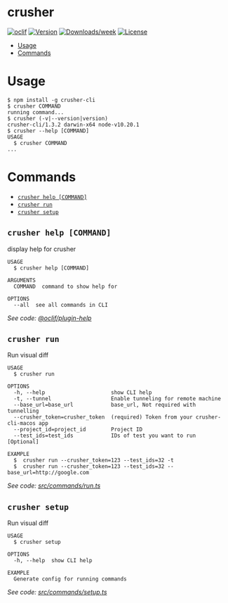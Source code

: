 crusher
=======



[![oclif](https://img.shields.io/badge/cli-oclif-brightgreen.svg)](https://oclif.io)
[![Version](https://img.shields.io/npm/v/crusher.svg)](https://npmjs.org/package/crusher)
[![Downloads/week](https://img.shields.io/npm/dw/crusher.svg)](https://npmjs.org/package/crusher)
[![License](https://img.shields.io/npm/l/crusher.svg)](https://github.com/himanshu-dixit/crusher/blob/master/package.json)

<!-- toc -->
* [Usage](#usage)
* [Commands](#commands)
<!-- tocstop -->
# Usage
<!-- usage -->
```sh-session
$ npm install -g crusher-cli
$ crusher COMMAND
running command...
$ crusher (-v|--version|version)
crusher-cli/1.3.2 darwin-x64 node-v10.20.1
$ crusher --help [COMMAND]
USAGE
  $ crusher COMMAND
...
```
<!-- usagestop -->
# Commands
<!-- commands -->
* [`crusher help [COMMAND]`](#crusher-help-command)
* [`crusher run`](#crusher-run)
* [`crusher setup`](#crusher-setup)

## `crusher help [COMMAND]`

display help for crusher

```
USAGE
  $ crusher help [COMMAND]

ARGUMENTS
  COMMAND  command to show help for

OPTIONS
  --all  see all commands in CLI
```

_See code: [@oclif/plugin-help](https://github.com/oclif/plugin-help/blob/v3.1.0/src/commands/help.ts)_

## `crusher run`

Run visual diff

```
USAGE
  $ crusher run

OPTIONS
  -h, --help                     show CLI help
  -t, --tunnel                   Enable tunneling for remote machine
  --base_url=base_url            base_url, Not required with tunnelling
  --crusher_token=crusher_token  (required) Token from your crusher-cli-macos app
  --project_id=project_id        Project ID
  --test_ids=test_ids            IDs of test you want to run [Optional]

EXAMPLE
  $  crusher run --crusher_token=123 --test_ids=32 -t
  $  crusher run --crusher_token=123 --test_ids=32 --base_url=http://google.com
```

_See code: [src/commands/run.ts](https://github.com/crusherdev/CLI/blob/v1.3.2/src/commands/run.ts)_

## `crusher setup`

Run visual diff

```
USAGE
  $ crusher setup

OPTIONS
  -h, --help  show CLI help

EXAMPLE
  Generate config for running commands
```

_See code: [src/commands/setup.ts](https://github.com/crusherdev/CLI/blob/v1.3.2/src/commands/setup.ts)_
<!-- commandsstop -->
